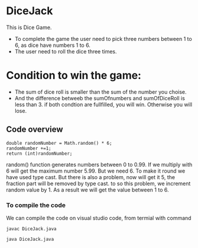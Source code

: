 # DiceJack
This is Dice Game.

- To complete the game the user need to pick three numbers between 1 to 6, as dice have numbers 1 to 6.
- The user need to roll the dice three times.

# Condition to win the game:
- The sum of dice roll is smaller than the sum of the number you choise.
- And the difference betweeb the sumOfnumbers and sumOfDiceRoll is less than 3.
if both condtion are fullfilled, you will win. Otherwise you will lose.

## Code overview

```
double randomNumber = Math.random() * 6; 
randomNumber +=1;
return (int)randomNumber;
```
random() function generates numbers between 0 to 0.99. If we multiply with 6 will get the maximum number 5.99. But we need 6.
To make it round we have used type cast. But there is also a problem, now will get it 5, the fraction part will be removed
by type cast.
to so this problem, we increment random value by 1. As a result we will get the value between 1 to 6.

### To compile the code

We can compile the code on visual studio code, from termial 
with command
```
javac DiceJack.java
```
```
java DiceJack.java
```
